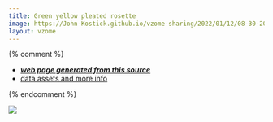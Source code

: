 ```yaml
---
title: Green yellow pleated rosette
image: https://John-Kostick.github.io/vzome-sharing/2022/01/12/08-30-20-Green-yellow-pleated-rosette/Green-yellow-pleated-rosette.png
layout: vzome
---
```


{% comment %}
 - [***web page generated from this source***][post]
 - [data assets and more info][github]

[post]: <https://John-Kostick.github.io/vzome-sharing/2022/01/12/Green-yellow-pleated-rosette-08-30-20.html>
[github]: <https://github.com/John-Kostick/vzome-sharing/tree/main/2022/01/12/08-30-20-Green-yellow-pleated-rosette/>
{% endcomment %}

<vzome-viewer style="width: 100%; height: 65vh;"
       src="https://John-Kostick.github.io/vzome-sharing/2022/01/12/08-30-20-Green-yellow-pleated-rosette/Green-yellow-pleated-rosette.vZome" >
  <img src="https://John-Kostick.github.io/vzome-sharing/2022/01/12/08-30-20-Green-yellow-pleated-rosette/Green-yellow-pleated-rosette.png" />
</vzome-viewer>